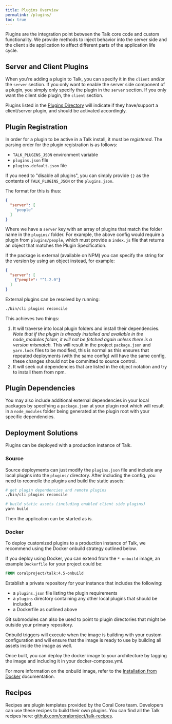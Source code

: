 ```yaml
---
title: Plugins Overview
permalink: /plugins/
toc: true
---
```


Plugins are the integration point between the Talk core code and custom
functionality. We provide methods to inject behavior into the server side and
the client side application to affect different parts of the application
life cycle.

## Server and Client Plugins

When you're adding a plugin to Talk, you can specify it in the `client` and/or
the `server` section. If you only want to enable the server side component of a
plugin, you simply only specify the plugin in the `server` section. If you only
want the client side plugin, the `client` section.

Plugins listed in the [Plugins Directory](/talk/plugins-directory/) will
indicate if they have/support a client/server plugin, and should be activated
accordingly.

## Plugin Registration

In order for a plugin to be active in a Talk install, it must be _registered_.
The parsing order for the plugin registration is as follows:

- `TALK_PLUGINS_JSON` environment variable
- `plugins.json` file
- `plugins.default.json` file

If you need to "disable all plugins", you can simply provide `{}` as the
contents of `TALK_PLUGINS_JSON` or the `plugins.json`.

The format for this is thus:

```json
{
  "server": [
    "people"
  ]
}
```

Where we have a `server` key with an array of plugins that match the folder
name in the `plugins/` folder. For example, the above config would
require a plugin from `plugins/people`, which must provide a `index.js` file
that returns an object that matches the Plugin Specification.

If the package is external (available on NPM) you can specify the string for
the version by using an object instead, for example:

```json
{
  "server": [
    {"people": "^1.2.0"}
  ]
}
```

External plugins can be resolved by running:

```bash
./bin/cli plugins reconcile
```

This achieves two things:

1. It will traverse into local plugin folders and install their dependencies.
  _Note that if the plugin is already installed and available in the
  node_modules folder, it will not be fetched again unless there is a version
  mismatch._ This will result in the project `package.json` and `yarn.lock`
  files to be modified, this is normal as this ensures that repeated deployments
  (with the same config) will have the same config, these changes should not be
  committed to source control.
2. It will seek out dependencies that are listed in the object notation and try
  to install them from npm.

## Plugin Dependencies

You may also include additional external dependencies in your local packages by
specifying a `package.json` at your plugin root which will result in a
`node_modules` folder being generated at the plugin root with your specific
dependencies.

## Deployment Solutions

Plugins can be deployed with a production instance of Talk.

### Source

Source deployments can just modify the `plugins.json` file and include any
local plugins into the `plugins/` directory. After including the config, you
need to reconcile the plugins and build the static assets:

```bash
# get plugin dependencies and remote plugins
./bin/cli plugins reconcile

# build static assets (including enabled client side plugins)
yarn build
```

Then the application can be started as is.

### Docker

To deploy customized plugins to a production instance of Talk, we recommend using the Docker onbuild strategy outlined below.

If you deploy using Docker, you can extend from the `*-onbuild` image, an
example `Dockerfile` for your project could be:

```Dockerfile
FROM coralproject/talk:4.5-onbuild
```

Establish a private repository for your instance that includes the following:

* a `plugins.json` file
listing the plugin requirements
* a `plugins` directory containing any
other local plugins that should be included.
* a Dockerfile as outlined above

Git submodules can also be used to point to plugin directories that might be outside your primary repository. 

Onbuild triggers will execute when the image is building with your custom
configuration and will ensure that the image is ready to use by building all
assets inside the image as well.

Once built, you can deploy the docker image to your architecture by tagging the image and including it in your docker-compose.yml. 

For more information on the onbuild image, refer to the
[Installation from Docker](/talk/installation-from-docker/) documentation.

## Recipes

Recipes are plugin templates provided by the Coral Core team. Developers can use
these recipes to build their own plugins. You can find all the Talk recipes
here: [github.com/coralproject/talk-recipes](https://github.com/coralproject/talk-recipes/).
